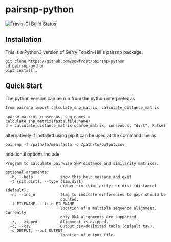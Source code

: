 # pairsnp-python

[![Travis-CI Build Status](https://travis-ci.com/sdwfrost/pairsnp-python.svg?branch=master)](https://travis-ci.com/sdwfrost/pairsnp-python)

## Installation

This is a Python3 version of Gerry Tonkin-Hill's pairsnp package.

```
git clone https://github.com/sdwfrost/pairsnp-python
cd pairsnp-python
pip3 install .
```

## Quick Start

The python version can be run from the python interpreter as 

```
from pairsnp import calculate_snp_matrix, calculate_distance_matrix

sparse_matrix, consensus, seq_names = calculate_snp_matrix(fasta.file.name)
d = calculate_distance_matrix(sparse_matrix, consensus, "dist", False)
```

alternatively if installed using pip it can be used at the command line as


```
pairsnp -f /path/to/msa.fasta -o /path/to/output.csv
```

additional options include

```
Program to calculate pairwise SNP distance and similarity matrices.

optional arguments:
  -h, --help            show this help message and exit
  -t {sim,dist}, --type {sim,dist}
                        either sim (similarity) or dist (distance) (default).
  -n, --inc_n           flag to indicate differences to gaps should be
                        counted.
  -f FILENAME, --file FILENAME
                        location of a multiple sequence alignment. Currently
                        only DNA alignments are supported.
  -z, --zipped          Alignment is gzipped.
  -c, --csv             Output csv-delimited table (default tsv).
  -o OUTPUT, --out OUTPUT
                        location of output file.
```


